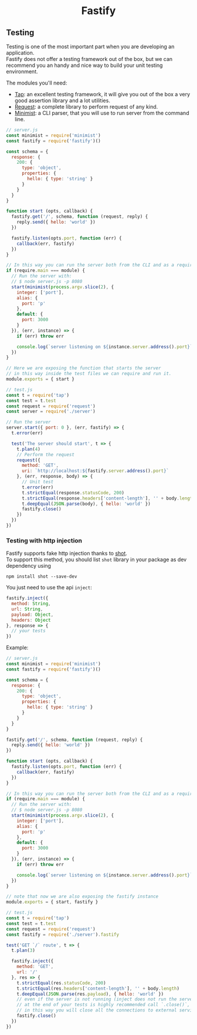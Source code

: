<h1 align="center">Fastify</h1>

## Testing
Testing is one of the most important part when you are developing an application.  
Fastify does not offer a testing framework out of the box, but we can recommend you an handy and nice way to build your unit testing environment.

The modules you'll need:
- [Tap](https://www.npmjs.com/package/tap): an excellent testing framework, it will give you out of the box a very good assertion library and a lot utilities.  
- [Request](https://www.npmjs.com/package/request): a complete library to perform request of any kind.
- [Minimist](https://www.npmjs.com/package/minimist): a CLI parser, that you will use to run server from the command line.


```js
// server.js
const minimist = require('minimist')
const fastify = require('fastify')()

const schema = {
  response: {
    200: {
      type: 'object',
      properties: {
        hello: { type: 'string' }
      }
    }
  }
}

function start (opts, callback) {
  fastify.get('/', schema, function (request, reply) {
    reply.send({ hello: 'world' })
  })

  fastify.listen(opts.port, function (err) {
    callback(err, fastify)
  })
}

// In this way you can run the server both from the CLI and as a required module.
if (require.main === module) {
  // Run the server with:
  // $ node server.js -p 8080
  start(minimist(process.argv.slice(2), {
    integer: ['port'],
    alias: {
      port: 'p'
    },
    default: {
      port: 3000
    }
  }), (err, instance) => {
    if (err) throw err

    console.log(`server listening on ${instance.server.address().port}`)
  })
}

// Here we are exposing the function that starts the server
// in this way inside the test files we can require and run it.
module.exports = { start }
```

```js
// test.js
const t = require('tap')
const test = t.test
const request = require('request')
const server = require('./server')

// Run the server
server.start({ port: 0 }, (err, fastify) => {
  t.error(err)

  test('The server should start', t => {
    t.plan(4)
    // Perform the request
    request({
      method: 'GET',
      uri: `http://localhost:${fastify.server.address().port}`
    }, (err, response, body) => {
      // Unit test
      t.error(err)
      t.strictEqual(response.statusCode, 200)
      t.strictEqual(response.headers['content-length'], '' + body.length)
      t.deepEqual(JSON.parse(body), { hello: 'world' })
      fastify.close()
    })
  })
})
```

<a name="inject"></a>
### Testing with http injection
Fastify supports fake http injection thanks to [shot](https://github.com/hapijs/shot).  
To support this method, you should list `shot` library in your package as dev dependency using
```
npm install shot --save-dev
```  
You just need to use the api `inject`:
```js
fastify.inject({
  method: String,
  url: String,
  payload: Object,
  headers: Object
}, response => {
  // your tests
})
```
Example:
```js
// server.js
const minimist = require('minimist')
const fastify = require('fastify')()

const schema = {
  response: {
    200: {
      type: 'object',
      properties: {
        hello: { type: 'string' }
      }
    }
  }
}

fastify.get('/', schema, function (request, reply) {
  reply.send({ hello: 'world' })
})

function start (opts, callback) {
  fastify.listen(opts.port, function (err) {
    callback(err, fastify)
  })
}

// In this way you can run the server both from the CLI and as a required module.
if (require.main === module) {
  // Run the server with:
  // $ node server.js -p 8080
  start(minimist(process.argv.slice(2), {
    integer: ['port'],
    alias: {
      port: 'p'
    },
    default: {
      port: 3000
    }
  }), (err, instance) => {
    if (err) throw err

    console.log(`server listening on ${instance.server.address().port}`)
  })
}

// note that now we are also exposing the fastify instance
module.exports = { start, fastify }
```

```js
// test.js
const t = require('tap')
const test = t.test
const request = require('request')
const fastify = require('./server').fastify

test('GET `/` route', t => {
  t.plan(3)

  fastify.inject({
    method: 'GET',
    url: '/'
  }, res => {
    t.strictEqual(res.statusCode, 200)
    t.strictEqual(res.headers['content-length'], '' + body.length)
    t.deepEqual(JSON.parse(res.payload), { hello: 'world' })
    // even if the server is not running (inject does not run the server)
    // at the end of your tests is highly recommended call `.close()`,
    // in this way you will close all the connections to external services
    fastify.close()
  })
})
```
